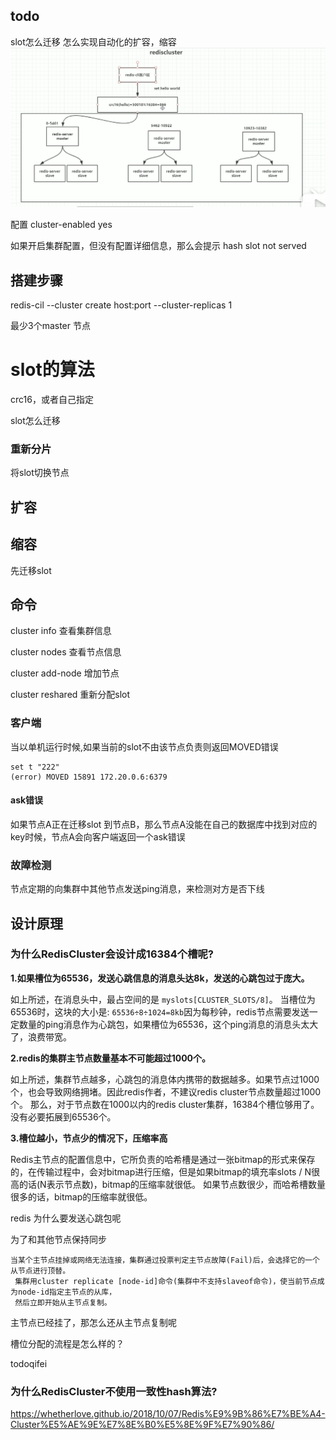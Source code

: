 ## todo
slot怎么迁移
怎么实现自动化的扩容，缩容
![Alt text](./img/cluster1.png)



配置
cluster-enabled yes

如果开启集群配置，但没有配置详细信息，那么会提示
hash slot not served

## 搭建步骤

redis-cil --cluster create host:port --cluster-replicas 1

最少3个master 节点



# slot的算法

crc16，或者自己指定

slot怎么迁移



### 重新分片

将slot切换节点




## 扩容







## 缩容

先迁移slot




## 命令 
cluster info 查看集群信息

cluster nodes 查看节点信息

cluster add-node  增加节点

cluster reshared  重新分配slot





### 客户端

当以单机运行时候,如果当前的slot不由该节点负责则返回MOVED错误

```redis
set t "222"
(error) MOVED 15891 172.20.0.6:6379
```





#### ask错误

如果节点A正在迁移slot 到节点B，那么节点A没能在自己的数据库中找到对应的key时候，节点A会向客户端返回一个ask错误



### 故障检测

节点定期的向集群中其他节点发送ping消息，来检测对方是否下线





## 设计原理



### 为什么RedisCluster会设计成16384个槽呢?

**1.如果槽位为65536，发送心跳信息的消息头达8k，发送的心跳包过于庞大。**

如上所述，在消息头中，最占空间的是 `myslots[CLUSTER_SLOTS/8]`。 当槽位为65536时，这块的大小是: `65536÷8÷1024=8kb`因为每秒钟，redis节点需要发送一定数量的ping消息作为心跳包，如果槽位为65536，这个ping消息的消息头太大了，浪费带宽。

**2.redis的集群主节点数量基本不可能超过1000个。**

如上所述，集群节点越多，心跳包的消息体内携带的数据越多。如果节点过1000个，也会导致网络拥堵。因此redis作者，不建议redis cluster节点数量超过1000个。 那么，对于节点数在1000以内的redis cluster集群，16384个槽位够用了。没有必要拓展到65536个。

**3.槽位越小，节点少的情况下，压缩率高**

Redis主节点的配置信息中，它所负责的哈希槽是通过一张bitmap的形式来保存的，在传输过程中，会对bitmap进行压缩，但是如果bitmap的填充率slots / N很高的话(N表示节点数)，bitmap的压缩率就很低。 如果节点数很少，而哈希槽数量很多的话，bitmap的压缩率就很低。



redis 为什么要发送心跳包呢

为了和其他节点保持同步





```
当某个主节点挂掉或网络无法连接，集群通过投票判定主节点故障(Fail)后，会选择它的一个从节点进行顶替。
 集群用cluster replicate [node-id]命令(集群中不支持slaveof命令)，使当前节点成为node-id指定主节点的从库，
 然后立即开始从主节点复制。
```

主节点已经挂了，那怎么还从主节点复制呢





槽位分配的流程是怎么样的？

todoqifei



### 为什么RedisCluster不使用一致性hash算法?



https://whetherlove.github.io/2018/10/07/Redis%E9%9B%86%E7%BE%A4-Cluster%E5%AE%9E%E7%8E%B0%E5%8E%9F%E7%90%86/











